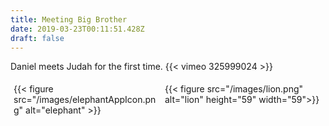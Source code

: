 ```yaml
---
title: Meeting Big Brother
date: 2019-03-23T00:11:51.428Z
draft: false
---
```

<style>
.row {
  display: flex;
}

.column {
  flex: 33.33%;
  padding: 5px;
}
</style>

Daniel meets Judah for the first time.
{{< vimeo 325999024 >}}
<div class="row">
  <div class="column">
   {{< figure src="/images/elephantAppIcon.png" alt="elephant" >}}
  </div>
  <div class="column">
    {{< figure src="/images/lion.png" alt="lion" height="59" width="59">}}
  </div>
</div>
 

